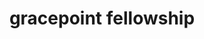 ---
title: "gracepoint fellowship"
id: tag.id
permalink: "/tags/gracepoint%20fellowship"
videos: [1364]
---